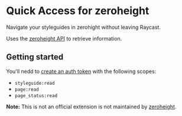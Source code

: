 # Quick Access for zeroheight

Navigate your styleguides in zerohight without leaving Raycast.

Uses the [zeroheight API](https://developers.zeroheight.com/75fe5b2ed/p/877703-getting-started) to retrieve information.

## Getting started

You'll nedd to [create an auth token](https://zeroheight.com/help/article/authentication-token-creation/) with the following scopes:

- `styleguide:read`
- `page:read`
- `page_status:read`

**Note:** This is not an official extension is not maintained by [zeroheight](https://zeroheight.com/).
